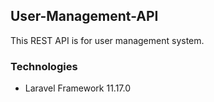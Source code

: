 ## User-Management-API

This REST API is for user management system.

### Technologies

- Laravel Framework 11.17.0
